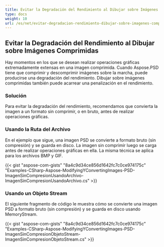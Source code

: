 ```yaml
---
title: Evitar la Degradación del Rendimiento al Dibujar sobre Imágenes Comprimidas
type: docs
weight: 10
url: /es/net/evitar-degradacion-rendimiento-dibujar-sobre-imagenes-comprimidas/
---
```


## **Evitar la Degradación del Rendimiento al Dibujar sobre Imágenes Comprimidas**
Hay momentos en los que se desean realizar operaciones gráficas extremadamente extensas en una imagen comprimida. Cuando Aspose.PSD tiene que comprimir y descomprimir imágenes sobre la marcha, puede producirse una degradación del rendimiento. Dibujar sobre imágenes comprimidas también puede acarrear una penalización en el rendimiento.
### **Solución**
Para evitar la degradación del rendimiento, recomendamos que convierta la imagen a un formato sin comprimir, o en bruto, antes de realizar operaciones gráficas.
### **Usando la Ruta del Archivo**
En el ejemplo que sigue, una imagen PSD se convierte a formato bruto (sin compresión) y se guarda en disco. La imagen sin comprimir luego se carga antes de realizar operaciones gráficas en ella. La misma técnica se aplica para los archivos BMP y GIF.


{{< gist "aspose-com-gists" "8a4c9d34ce856d1642fc7c0ce974175c" "Examples-CSharp-Aspose-ModifyingYConvertingImages-PSD-ImagenSinCompresionUsandoArchivo-ImagenSinCompresionUsandoArchivo.cs" >}}
### **Usando un Objeto Stream**
El siguiente fragmento de código le muestra cómo se convierte una imagen PSD a formato bruto (sin compresión) y se guarda en disco usando MemoryStream.


{{< gist "aspose-com-gists" "8a4c9d34ce856d1642fc7c0ce974175c" "Examples-CSharp-Aspose-ModifyingYConvertingImages-PSD-ImagenSinCompresionObjetoStream-ImagenSinCompresionObjetoStream.cs" >}}
